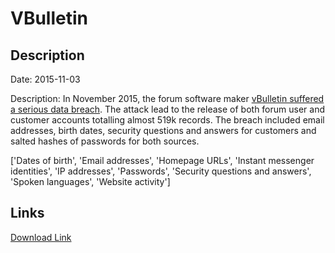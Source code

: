 # VBulletin

## Description

Date: 2015-11-03

Description:
In November 2015, the forum software maker <a href="http://www.theregister.co.uk/2015/11/03/vbulletin_forum_software_hacked_defaced/" target="_blank" rel="noopener">vBulletin suffered a serious data breach</a>. The attack lead to the release of both forum user and customer accounts totalling almost 519k records. The breach included email addresses, birth dates, security questions and answers for customers and salted hashes of passwords for both sources.


['Dates of birth', 'Email addresses', 'Homepage URLs', 'Instant messenger identities', 'IP addresses', 'Passwords', 'Security questions and answers', 'Spoken languages', 'Website activity']

## Links

[Download Link](https://link-to.net/1229997/9.479467360786975/dynamic/?r=aHR0cHM6Ly93d3cubWVkaWFmaXJlLmNvbS92aWV3L0VUMWQ3WVhMSGJOWWhrUS92YnVsbGV0aW4uY29tL2ZpbGU=)